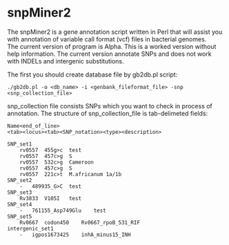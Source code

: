 # snpMiner2
The snpMiner2 is a gene annotation script written in Perl that will assist you with annotation of variable call format (vcf) files in bacterial genomes.  
The current version of program is Alpha. This is a worked version without help information. The current version annotate SNPs and does not work with INDELs and intergenic substitutions.

The first you should create database file by gb2db.pl script:
```
./gb2db.pl -o <db_name> -i <genbank_fileformat_file> -snp <snp_collection_file>

```
snp_collection file consists SNPs which you want to check in process of annotation. The structure of snp_collection_file is tab-delimeted fields:

```
Name<end_of_line>
<tab><locus><tab><SNP_notation><type><description>
```


```
SNP_set1
	rv0557	455g>c	test
	rv0557	457c>g	S
	rv0557	532c>g	Cameroon
	rv0557	457c>g	S
	rv0557	221c>t	M.africanum 1a/1b
SNP_set2
	-	489935_G>C	test
SNP_set3
	Rv3833	V105I	test
SNP_set4
	-	761155_Asp749Glu	test
SNP_set5
	Rv0667	codon450	Rv0667_rpoB_531_RIF
intergenic_set1
	-	igpos1673425	inhA_minus15_INH
```

